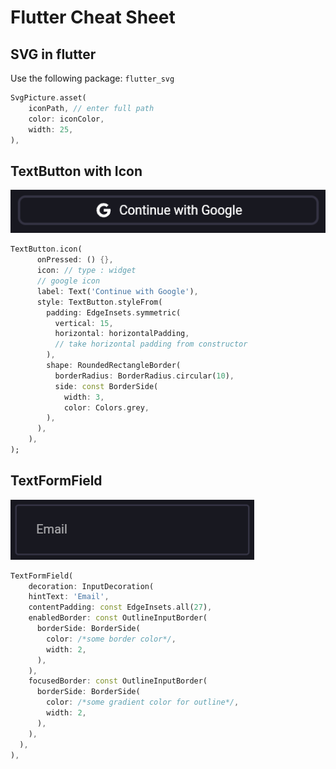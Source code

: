 # Flutter Cheat Sheet

## SVG in flutter

Use the following package: `flutter_svg`

```dart
SvgPicture.asset(
    iconPath, // enter full path
    color: iconColor,
    width: 25,
),
```

## TextButton with Icon

![textbutton with icon](./images/textbutton%20with%20icon.png)

```dart
TextButton.icon(
      onPressed: () {},
      icon: // type : widget
      // google icon
      label: Text('Continue with Google'),
      style: TextButton.styleFrom(
        padding: EdgeInsets.symmetric(
          vertical: 15,
          horizontal: horizontalPadding,
          // take horizontal padding from constructor
        ),
        shape: RoundedRectangleBorder(
          borderRadius: BorderRadius.circular(10),
          side: const BorderSide(
            width: 3,
            color: Colors.grey,
        ),
      ),
    ),
);
```

## TextFormField

![textformfield](./images/textformfield.png)

```dart
TextFormField(
    decoration: InputDecoration(
    hintText: 'Email',
    contentPadding: const EdgeInsets.all(27),
    enabledBorder: const OutlineInputBorder(
      borderSide: BorderSide(
        color: /*some border color*/,
        width: 2,
      ),
    ),
    focusedBorder: const OutlineInputBorder(
      borderSide: BorderSide(
        color: /*some gradient color for outline*/,
        width: 2,
      ),
    ),
  ),
),
```

